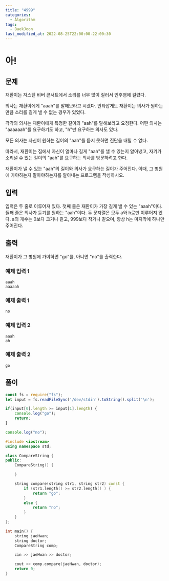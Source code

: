 ```yaml
---
title: "4999"
categories:
  - Algorithm
tags:
  - BaekJoon
last_modified_at: 2022-08-25T22:00:00-22:00:30
---
```


# 아!
 
## 문제

재환이는 저스틴 비버 콘서트에서 소리를 너무 많이 질러서 인후염에 걸렸다.

의사는 재환이에게 "aaah"를 말해보라고 시켰다. 안타깝게도 재환이는 의사가 원하는만큼 소리를 길게 낼 수 없는 경우가 있었다.

각각의 의사는 재환이에게 특정한 길이의 "aah"를 말해보라고 요청한다. 어떤 의사는 "aaaaaah"를 요구하기도 하고, "h"만 요구하는 의사도 있다.

모든 의사는 자신이 원하는 길이의 "aah"를 듣지 못하면 진단을 내릴 수 없다.

따라서, 재환이는 집에서 자신이 얼마나 길게 "aah"를 낼 수 있는지 알아냈고, 자기가 소리낼 수 있는 길이의 "aah"를 요구하는 의사를 방문하려고 한다.

재환이가 낼 수 있는 "aah"의 길이와 의사가 요구하는 길이가 주어진다. 이때, 그 병원에 가야하는지 말아야하는지를 알아내는 프로그램을 작성하시오.

## 입력

입력은 두 줄로 이루어져 있다. 첫째 줄은 재환이가 가장 길게 낼 수 있는 "aaah"이다. 둘째 줄은 의사가 듣기를 원하는 "aah"이다. 두 문자열은 모두 a와 h로만 이루어져 있다. a의 개수는 0보다 크거나 같고, 999보다 작거나 같으며, 항상 h는 마지막에 하나만 주어진다.

## 출력

재환이가 그 병원에 가야하면 "go"를, 아니면 "no"를 출력한다.

### 예제 입력 1 

```
aaah
aaaaah
```

### 예제 출력 1 

```
no
```

### 예제 입력 2 

```
aaah
ah
```

### 예제 출력 2 
```
go
```


## 풀이

```javascript
const fs = require("fs");
let input = fs.readFileSync('/dev/stdin').toString().split('\n');

if(input[0].length >= input[1].length) {
    console.log("go");
    return;
}

console.log("no");
```

```c++
#include <iostream>
using namespace std;

class CompareString {
public:
	CompareString() {

	}

	string compare(string str1, string str2) const {
		if (str1.length() >= str2.length() ) {
			return "go";
		}
		else {
			return "no";
		}
	}
};

int main() {
	string jaeHwan;
	string doctor;
	CompareString comp;

	cin >> jaeHwan >> doctor;

	cout << comp.compare(jaeHwan, doctor);
	return 0;
}
```
